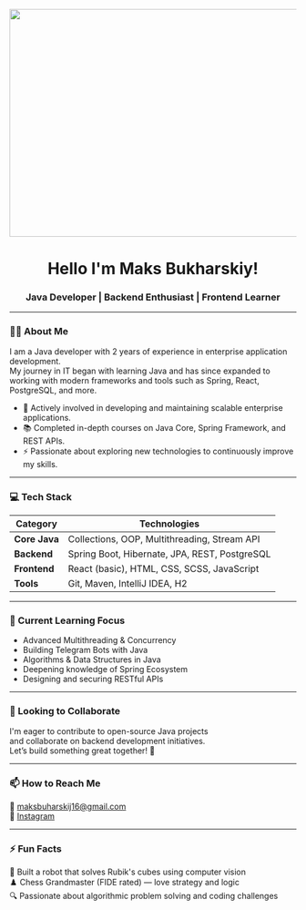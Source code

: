 <br clear="both">

<div align="center">
  <img height="400" width="800" src="https://gifs.obs.ru-moscow-1.hc.sbercloud.ru/4f47e4813aa2aebbe240a2e9fc56d365d48df23394574129f1bbe230e54827cc.gif" />
</div>

<h1 align="center">Hello <coder/> I'm Maks Bukharskiy!</h1>

<h3 align="center">Java Developer | Backend Enthusiast | Frontend Learner</h3>

---

### 👩‍💻 About Me

I am a Java developer with 2 years of experience in enterprise application development.  
My journey in IT began with learning Java and has since expanded to working with modern frameworks and tools such as Spring, React, PostgreSQL, and more.

- 🔭 Actively involved in developing and maintaining scalable enterprise applications.  
- 📚 Completed in-depth courses on Java Core, Spring Framework, and REST APIs.  
- ⚡ Passionate about exploring new technologies to continuously improve my skills.

---

### 💻 Tech Stack

| Category     | Technologies |
|--------------|--------------|
| **Core Java** | Collections, OOP, Multithreading, Stream API |
| **Backend**   | Spring Boot, Hibernate, JPA, REST, PostgreSQL |
| **Frontend**  | React (basic), HTML, CSS, SCSS, JavaScript |
| **Tools**     | Git, Maven, IntelliJ IDEA, H2 |

---

### 🌱 Current Learning Focus

- Advanced Multithreading & Concurrency  
- Building Telegram Bots with Java  
- Algorithms & Data Structures in Java  
- Deepening knowledge of Spring Ecosystem  
- Designing and securing RESTful APIs  

---

### 💞️ Looking to Collaborate

I'm eager to contribute to open-source Java projects  
and collaborate on backend development initiatives.  
Let’s build something great together! 🚀

---

### 📫 How to Reach Me

📧 <a href="mailto:maksbuharskij16@gmail.com">maksbuharskij16@gmail.com</a>  
📸 <a href="https://www.instagram.com/maks_bukharskiy/">Instagram</a>

---

### ⚡ Fun Facts

🤖 Built a robot that solves Rubik's cubes using computer vision  
♟️ Chess Grandmaster (FIDE rated) — love strategy and logic  
🔍 Passionate about algorithmic problem solving and coding challenges  
